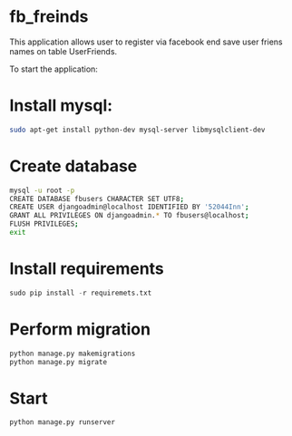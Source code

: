 # fb_freinds
This application allows user to register via facebook end save user friens names on table UserFriends.

To start the application:
# Install mysql:
 ```bash
 sudo apt-get install python-dev mysql-server libmysqlclient-dev
 ```
 
# Create database
```bash
mysql -u root -p
CREATE DATABASE fbusers CHARACTER SET UTF8;
CREATE USER djangoadmin@localhost IDENTIFIED BY '52044Inn';
GRANT ALL PRIVILEGES ON djangoadmin.* TO fbusers@localhost;
FLUSH PRIVILEGES;
exit
```

# Install requirements
```python
sudo pip install -r requiremets.txt
```

# Perform migration
```python
python manage.py makemigrations
python manage.py migrate
```

# Start
```python
python manage.py runserver
```
